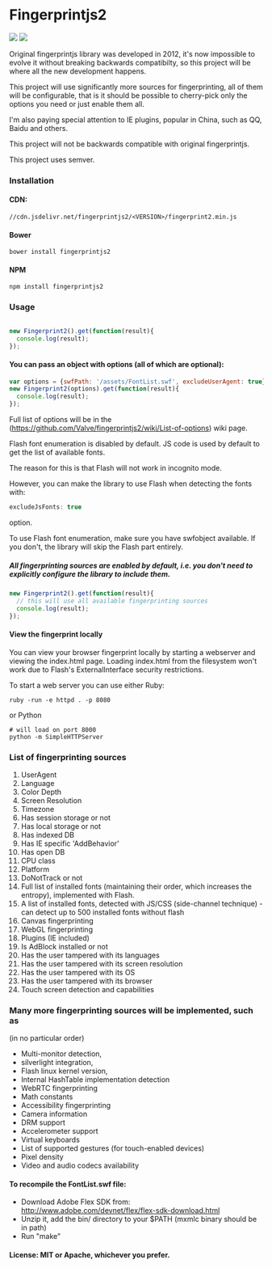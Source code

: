 <p align="center">
  <h1>Fingerprintjs2</h1>
  <a href="https://travis-ci.org/Valve/fingerprintjs2"><img src="https://travis-ci.org/Valve/fingerprintjs2.svg?branch=master" /></a>
  <a href="https://gitter.im/Valve/fingerprintjs2"><img src="https://badges.gitter.im/Valve/fingerprintjs2.png"/></a>
</p>

Original fingerprintjs library was developed in 2012, it's now impossible to evolve it
without breaking backwards compatibilty, so this project will be where
all the new development happens.

This project will use significantly more sources for fingerprinting, all
of them will be configurable, that is it should be possible to
cherry-pick only the options you need or just enable them all.

I'm also paying special attention to IE plugins, popular in China, such
as QQ, Baidu and others.

This project will not be backwards compatible with original
fingerprintjs.

This project uses semver.

### Installation

#### CDN:
```
//cdn.jsdelivr.net/fingerprintjs2/<VERSION>/fingerprint2.min.js
```

#### Bower

```
bower install fingerprintjs2
```

#### NPM

```
npm install fingerprintjs2
```


### Usage

```javascript

new Fingerprint2().get(function(result){
  console.log(result);
});
```

#### You can pass an object with options (all of which are optional):

```javascript
var options = {swfPath: '/assets/FontList.swf', excludeUserAgent: true};
new Fingerprint2(options).get(function(result){
  console.log(result);
});
```

Full list of options will be in the
(https://github.com/Valve/fingerprintjs2/wiki/List-of-options) wiki
page.

Flash font enumeration is disabled by default. JS code is used by
default to get the list of available fonts.

The reason for this  is that Flash will not work in incognito mode.

However, you can make the library to use Flash when detecting the fonts
with:

```js
excludeJsFonts: true
```
option.

To use Flash font enumeration, make sure you have swfobject available.
If you don't, the library will skip the Flash part entirely.


##### All fingerprinting sources are enabled by default, i.e. you don't need to explicitly configure the library to include them.

```js
new Fingerprint2().get(function(result){
  // this will use all available fingerprinting sources
  console.log(result);
});
```

#### View the fingerprint locally

You can view your browser fingerprint locally by starting a webserver and viewing the index.html page.
Loading index.html from the filesystem won't work due to Flash's ExternalInterface security restrictions.

To start a web server you can use either Ruby:

```
ruby -run -e httpd . -p 8080
```
or Python

```
# will load on port 8000
python -m SimpleHTTPServer
```

### List of fingerprinting sources

1. UserAgent
2. Language
3. Color Depth
4. Screen Resolution
5. Timezone
6. Has session storage or not
7. Has local storage or not
8. Has indexed DB
9. Has IE specific 'AddBehavior'
10. Has open DB
11. CPU class
12. Platform
13. DoNotTrack or not
14. Full list of installed fonts (maintaining their order, which increases the entropy), implemented with Flash.
15. A list of installed fonts, detected with JS/CSS (side-channel technique) - can detect up to 500 installed fonts without flash
16. Canvas fingerprinting
17. WebGL fingerprinting
18. Plugins (IE included)
19. Is AdBlock installed or not
20. Has the user tampered with its languages
21. Has the user tampered with its screen resolution
22. Has the user tampered with its OS
23. Has the user tampered with its browser
24. Touch screen detection and capabilities


### Many more fingerprinting sources will be implemented, such as
(in no particular order)

* Multi-monitor detection,
* silverlight integration,
* Flash linux kernel version,
* Internal HashTable implementation detection
* WebRTC fingerprinting
* Math constants
* Accessibility fingerprinting
* Camera information
* DRM support
* Accelerometer support
* Virtual keyboards
* List of supported gestures (for touch-enabled devices)
* Pixel density
* Video and audio codecs availability

#### To recompile the FontList.swf file:

* Download Adobe Flex SDK from:  http://www.adobe.com/devnet/flex/flex-sdk-download.html
* Unzip it, add the bin/ directory to your $PATH  (mxmlc binary should be in path)
* Run "make"

#### License: MIT or Apache, whichever you prefer.
